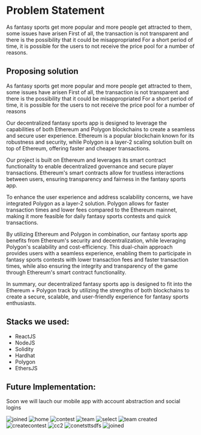 # Problem Statement

As fantasy sports get more popular and more people get attracted to them, some issues have arisen
First of all, the transaction is not transparent and there is the possibility that it could be misappropriated
For a short period of time, it is possible for the users to not receive the price pool for a number of reasons.

## Proposing solution

As fantasy sports get more popular and more people get attracted to them, some issues have arisen
First of all, the transaction is not transparent and there is the possibility that it could be misappropriated
For a short period of time, it is possible for the users to not receive the price pool for a number of reasons

Our decentralized fantasy sports app is designed to leverage the capabilities of both Ethereum and Polygon blockchains to create a seamless and secure user experience. Ethereum is a popular blockchain known for its robustness and security, while Polygon is a layer-2 scaling solution built on top of Ethereum, offering faster and cheaper transactions.

Our project is built on Ethereum and leverages its smart contract functionality to enable decentralized governance and secure player transactions. Ethereum's smart contracts allow for trustless interactions between users, ensuring transparency and fairness in the fantasy sports app.

To enhance the user experience and address scalability concerns, we have integrated Polygon as a layer-2 solution. Polygon allows for faster transaction times and lower fees compared to the Ethereum mainnet, making it more feasible for daily fantasy sports contests and quick transactions.

By utilizing Ethereum and Polygon in combination, our fantasy sports app benefits from Ethereum's security and decentralization, while leveraging Polygon's scalability and cost-efficiency. This dual-chain approach provides users with a seamless experience, enabling them to participate in fantasy sports contests with lower transaction fees and faster transaction times, while also ensuring the integrity and transparency of the game through Ethereum's smart contract functionality.

In summary, our decentralized fantasy sports app is designed to fit into the Ethereum + Polygon track by utilizing the strengths of both blockchains to create a secure, scalable, and user-friendly experience for fantasy sports enthusiasts.

## Stacks we used:

<ul>
<li>ReactJS</li>
<li>NodeJS</li>
<li>Solidity</li>
<li>Hardhat</li>
<li>Polygon </li>
<li>EthersJS</li>
</ul>

## Future Implementation:

Soon we will lauch our mobile app with account abstraction and social logins

![joined](https://user-images.githubusercontent.com/67679146/236435566-8e1b186b-e5d9-40c1-95f0-bd04390c3cd4.png)
![home](https://user-images.githubusercontent.com/67679146/236435600-4b143d90-3386-4b21-9e6a-fdebfb5f0b94.png)
![contest](https://user-images.githubusercontent.com/67679146/236435614-dbbf1f94-99eb-4b17-8634-a437aae96441.png)
![team](https://user-images.githubusercontent.com/67679146/236435628-0cbcac09-a409-44bf-b8f8-271cc7b5cff8.png)
![select](https://user-images.githubusercontent.com/67679146/236435679-6d7df093-a0cf-49a6-b449-7ecf4b97046d.png)
![team created](https://user-images.githubusercontent.com/67679146/236435704-6c966cc8-47db-4d2c-b86c-9390f5efd162.png)
![createcontest](https://user-images.githubusercontent.com/67679146/236435717-9a25b902-1998-43cc-81e9-403f9fc7fe7a.png)
![cc2](https://user-images.githubusercontent.com/67679146/236435763-78578fa2-b8a9-467f-9e09-e686ac958512.png)
![conetsttsdfs](https://user-images.githubusercontent.com/67679146/236435774-f3dde604-cbf2-44b4-826f-9eb81484694c.png)
![joined](https://user-images.githubusercontent.com/67679146/236435785-567965e7-e76f-4e85-81e0-261394573ff9.png)


